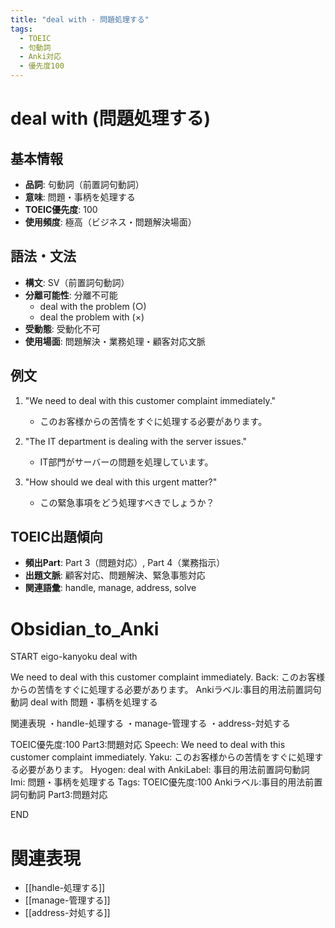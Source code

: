 ```yaml
---
title: "deal with - 問題処理する"
tags:
  - TOEIC
  - 句動詞
  - Anki対応
  - 優先度100
---
```


# deal with (問題処理する)

## 基本情報
- **品詞**: 句動詞（前置詞句動詞）
- **意味**: 問題・事柄を処理する
- **TOEIC優先度**: 100
- **使用頻度**: 極高（ビジネス・問題解決場面）

## 語法・文法
- **構文**: SV（前置詞句動詞）
- **分離可能性**: 分離不可能
  - deal with the problem (○)
  - deal the problem with (×)
- **受動態**: 受動化不可
- **使用場面**: 問題解決・業務処理・顧客対応文脈

## 例文
1. "We need to deal with this customer complaint immediately."
   - このお客様からの苦情をすぐに処理する必要があります。

2. "The IT department is dealing with the server issues."
   - IT部門がサーバーの問題を処理しています。

3. "How should we deal with this urgent matter?"
   - この緊急事項をどう処理すべきでしょうか？

## TOEIC出題傾向
- **頻出Part**: Part 3（問題対応）, Part 4（業務指示）
- **出題文脈**: 顧客対応、問題解決、緊急事態対応
- **関連語彙**: handle, manage, address, solve

# Obsidian_to_Anki
START
eigo-kanyoku
deal with

We need to deal with this customer complaint immediately.
Back: 
このお客様からの苦情をすぐに処理する必要があります。
Ankiラベル:事目的用法前置詞句動詞
deal with
問題・事柄を処理する

関連表現
・handle-処理する
・manage-管理する
・address-対処する

TOEIC優先度:100
Part3:問題対応
Speech: We need to deal with this customer complaint immediately.
Yaku: このお客様からの苦情をすぐに処理する必要があります。
Hyogen: deal with
AnkiLabel: 事目的用法前置詞句動詞
Imi: 問題・事柄を処理する
Tags: TOEIC優先度:100 Ankiラベル:事目的用法前置詞句動詞 Part3:問題対応
<!--ID: 1754245387229-->
END

# 関連表現
- [[handle-処理する]]
- [[manage-管理する]]
- [[address-対処する]]